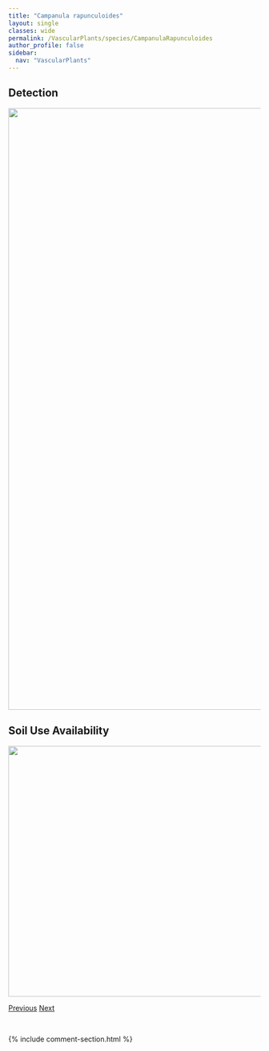 ```yaml
---
title: "Campanula rapunculoides"
layout: single
classes: wide
permalink: /VascularPlants/species/CampanulaRapunculoides
author_profile: false
sidebar:
  nav: "VascularPlants"
---
```


<h2>Detection</h2>

<a href="https://drive.google.com/uc?export=view&id=1o-yUqAGiX4Z0juHSTEyr0EJY863BWwNX">
<img src="https://drive.google.com/uc?export=view&id=1o-yUqAGiX4Z0juHSTEyr0EJY863BWwNX" height = "1200" width = "800">
</a>


<h2>Soil Use Availability</h2>

<a href="https://drive.google.com/uc?export=view&id=1M6S7K1-8K0pEumCx_rPFYgOhMiVYYH3j">
<img src="https://drive.google.com/uc?export=view&id=1M6S7K1-8K0pEumCx_rPFYgOhMiVYYH3j" height = "500" width = "1000">
</a>


<a href="/DevelopmentWebsite/VascularPlants/species/Campanula" class="pagination--pager" title="Campanula">Previous</a> <a href="/DevelopmentWebsite/VascularPlants/species/CampanulaUniflora" class="pagination--pager" title="Campanula uniflora">Next</a>

<p>&nbsp;</p>

{% include comment-section.html %}
